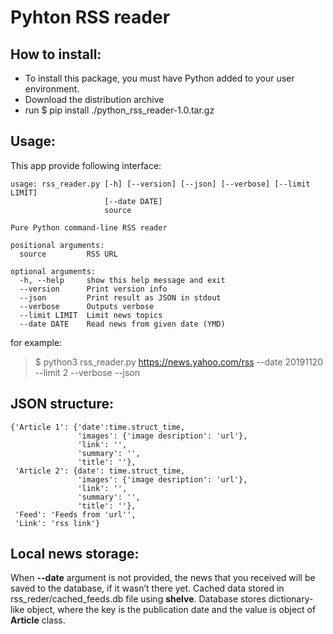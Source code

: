 # Pyhton RSS reader

## How to install:
* To install this package, you must have Python added to your user environment.
* Download the distribution archive
* run $ pip install ./python_rss_reader-1.0.tar.gz  

## Usage:
This app provide following interface:
```shell
usage: rss_reader.py [-h] [--version] [--json] [--verbose] [--limit LIMIT]
                     [--date DATE]
                     source

Pure Python command-line RSS reader

positional arguments:
  source         RSS URL

optional arguments:
  -h, --help     show this help message and exit
  --version      Print version info
  --json         Print result as JSON in stdout
  --verbose      Outputs verbose
  --limit LIMIT  Limit news topics
  --date DATE    Read news from given date (YMD)
```
for example:
> $ python3 rss_reader.py https://news.yahoo.com/rss --date 20191120 --limit 2 --verbose --json

## JSON structure:
```shell
{'Article 1': {'date':time.struct_time,
               'images': {'image desription': 'url'},
               'link': '',
               'summary': '',
               'title': ''},
 'Article 2': {date': time.struct_time,
               'images': {'image desription': 'url'},
               'link': '',
               'summary': '',
               'title': ''},
 'Feed': 'Feeds from 'url'',
 'Link': 'rss link'}

```
## Local news storage:
When **--date** argument is not provided, the news that you received will be saved to the database, if it wasn’t there yet.
Cached data stored in rss_reder/cached_feeds.db file using **shelve**. Database stores dictionary-like object, where the key is the publication date and the value is object of **Article** class.

